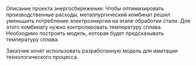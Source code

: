  Описание проекта энергосбережение:
Чтобы оптимизировать производственные расходы, металлургический комбинат решил уменьшить потребление электроэнергии на этапе обработки стали. Для этого комбинату нужно контролировать температуру сплава. Необходимо построить модель, которая будет предсказывать температуру сплава.

Заказчик хочет использовать разработанную модель для имитации технологического процесса. 
